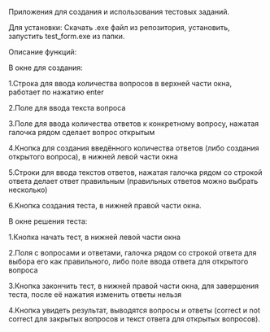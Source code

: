 Приложения для создания и использования тестовых заданий.

Для установки: 
  Скачать .exe файл из репозитория, установить, запустить test_form.exe из папки.


Описание функций:


В окне для создания:

  1.Строка для ввода количества вопросов в верхней части окна, работает по нажатию enter
  
  2.Поле для ввода текста вопроса
  
  3.Поле для ввода количества ответов к конкретному вопросу, нажатая галочка рядом сделает вопрос открытым
  
  4.Кнопка для создания введённого количества  ответов (либо создания открытого вопроса), в нижней левой части окна
  
  5.Строки для ввода текстов ответов, нажатая галочка рядом со строкой ответа делает ответ правильным (правильных ответов можно выбрать несколько)
  
  6.Кнопка создания теста, в нижней правой части окна.

  
В окне решения теста:

  1.Кнопка начать тест, в нижней левой части окна
  
  2.Поля с вопросами и ответами, галочка рядом со строкой ответа для выбора его как правильного, либо поле ввода ответа для открытого вопроса
  
  3.Кнопка закончить тест, в нижней правой части окна, для завершения теста, после её нажатия изменить ответы нельзя
  
  4.Кнопка увидеть результат, выводятся вопросы и ответы (correct и not correct для закрытых вопросов и текст ответа для открытых вопросов).
  
